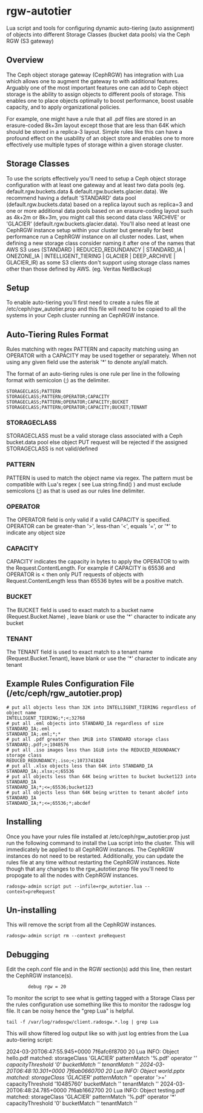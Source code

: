 # rgw-autotier
Lua script and tools for configuring dynamic auto-tiering (auto assignment) of objects into different Storage Classes (bucket data pools) via the Ceph RGW (S3 gateway)


## Overview

The Ceph object storage gateway (CephRGW) has integration with Lua which allows one to augment the gateway to with additional features.  Arguably one of the most important features one can add to Ceph object storage is the ability to assign objects to different pools of storage.  This enables one to place objects optimally to boost performance, boost usable capacity, and to apply organizational policies.

For example, one might have a rule that all .pdf files are stored in an erasure-coded 8k+3m layout except those that are less than 64K which should be stored in a replica-3 layout.  Simple rules like this can have a profound effect on the usability of an object store and enables one to more effectively use multiple types of storage within a given storage cluster.

## Storage Classes

To use the scripts effectively you'll need to setup a Ceph object storage configuration with at least one gateway and at least two data pools (eg. default.rgw.buckets.data & default.rgw.buckets.glacier.data).  We recommend having a default 'STANDARD' data pool (default.rgw.buckets.data) based on a replica layout such as replica=3 and one or more additional data pools based on an erasure-coding layout such as 4k+2m or 8k+3m, you might call this second data class 'ARCHIVE' or 'GLACIER' (default.rgw.buckets.glacier.data). You'll also need at least one CephRGW instance setup within your cluster but generally for best performance run a CephRGW instance on all cluster nodes. Last, when defining a new storage class consider naming it after one of the names that AWS S3 uses (STANDARD | REDUCED_REDUNDANCY | STANDARD_IA | ONEZONE_IA | INTELLIGENT_TIERING | GLACIER | DEEP_ARCHIVE | GLACIER_IR) as some S3 clients don't support using storage class names other than those defined by AWS. (eg. Veritas NetBackup)

## Setup

To enable auto-tiering you'll first need to create a rules file at /etc/ceph/rgw_autotier.prop and this file will need to be copied to all the systems in your Ceph cluster running an CephRGW instance.  

## Auto-Tiering Rules Format

Rules matching with regex PATTERN and capacity matching using an OPERATOR with a CAPACITY may be used together or separately.  When not using any given field use the asterisk '*' to denote any/all match.

The format of an auto-tiering rules is one rule per line in the following format with semicolon (;) as the delimiter.

```
STORAGECLASS;PATTERN
STORAGECLASS;PATTERN;OPERATOR;CAPACITY
STORAGECLASS;PATTERN;OPERATOR;CAPACITY;BUCKET
STORAGECLASS;PATTERN;OPERATOR;CAPACITY;BUCKET;TENANT
```

### STORAGECLASS

STORAGECLASS must be a valid storage class associated with a Ceph bucket.data pool else object PUT request will be rejected if the assigned STORAGECLASS is not valid/defined

### PATTERN

PATTERN is used to match the object name via regex. The pattern must be compatible with Lua's regex ( see Lua string.find() ) and must exclude semicolons (;) as that is used as our rules line delimiter.

### OPERATOR

The OPERATOR field is only valid if a valid CAPACITY is specified.  OPERATOR can be greater-than '>', less-than '<', equals '=', or '*' to indicate any object size

### CAPACITY

CAPACITY indicates the capacity in bytes to apply the OPERATOR to with the Request.ContentLength.  For example if CAPACITY is 65536 and OPERATOR is < then only PUT requests of objects with Request.ContentLength less than 65536 bytes will be a positive match.

### BUCKET

The BUCKET field is used to exact match to a bucket name (Request.Bucket.Name) , leave blank or use the '*' character to indicate any bucket

### TENANT

The TENANT field is used to exact match to a tenant name (Request.Bucket.Tenant), leave blank or use the '*' character to indicate any tenant


## Example Rules Configuration File (/etc/ceph/rgw_autotier.prop)

```
# put all objects less than 32K into INTELLIGENT_TIERING regardless of object name
INTELLIGENT_TIERING;*;<;32768
# put all .eml objects into STANDARD_IA regardless of size
STANDARD_IA;.eml
STANDARD_IA;.eml;*;*
# put all .pdf greater then 1MiB into STANDARD storage class
STANDARD;.pdf;>;1048576
# put all .iso images less than 1GiB into the REDUCED_REDUNDANCY storage class
REDUCED_REDUNDANCY;.iso;<;1073741824
# put all .xlsx objects less than 64K into STANDARD_IA
STANDARD_IA;.xlsx;<;65536
# put all objects less than 64K being written to bucket bucket123 into STANDARD_IA
STANDARD_IA;*;<=;65536;bucket123
# put all objects less than 64K being written to tenant abcdef into STANDARD_IA
STANDARD_IA;*;<=;65536;*;abcdef
```

## Installing

Once you have your rules file installed at /etc/ceph/rgw_autotier.prop just run the following command to install the Lua script into the cluster.  This will immedicately be applied to all CephRGW instances.  The CephRGW instances do not need to be restarted.  Additionally, you can update the rules file at any time without restarting the CephRGW instances.  Note though that any changes to the rgw_autotier.prop file you'll need to propogate to all the nodes with CephRGW instances.

```
radosgw-admin script put --infile=rgw_autotier.lua --context=preRequest
```

## Un-installing

This will remove the script from all the CephRGW instances.

```
radosgw-admin script rm --context preRequest
```

## Debugging

Edit the ceph.conf file and in the RGW section(s) add this line, then restart the CephRGW instance(s).
```
        debug rgw = 20
```

To monitor the script to see what is getting tagged with a Storage Class per the rules configuration use something like this to monitor the radosgw log file.  It can be noisy hence the "grep Lua" is helpful.

```
tail -f /var/log/radosgw/client.radosgw.*.log | grep Lua
```

This will show filtered log output like so with just log entries from the Lua auto-tiering script:

2024-03-20T06:47:55.945+0000 7f6afc6f8700 20 Lua INFO:   Object hello.pdf matched: storageClass 'GLACIER' patternMatch '%.pdf' operator '*' capacityThreshold '0' bucketMatch '' tenantMatch ''
2024-03-20T06:48:10.301+0000 7f6ab0660700 20 Lua INFO:   Object world.pptx matched: storageClass 'GLACIER' patternMatch '*' operator '>=' capacityThreshold '10485760' bucketMatch '' tenantMatch ''
2024-03-20T06:48:24.785+0000 7f6ab1662700 20 Lua INFO:   Object testing.pdf matched: storageClass 'GLACIER' patternMatch '%.pdf' operator '*' capacityThreshold '0' bucketMatch '' tenantMatch ''


